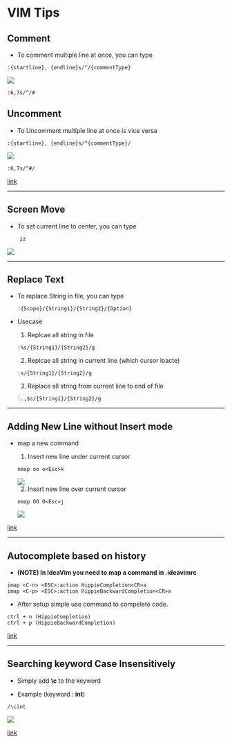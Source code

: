 # VIM Tips

## Comment

- To comment multiple line at once, you can type

```
:{startline}, {endline}s/^/{commentType}
````

<img src="./Images/CommentMultiline.gif">

```
:6,7s/^/#
```

## Uncomment

- To Uncomment multiple line at once is vice versa

```
:{startline}, {endline}s/^{commentType}/
```

<img src="./Images/UncommentMultiline.gif">

```
:6,7s/^#/
```

[link](https://www.usessionbuddy.com/post/How-To-Comment-Out-And-UnComment-Multiple-Lines-At-Once-In-Vim-Editor/)

---

## Screen Move

- To set current line to center, you can type

```
    zz
```

<img src="./Images/ScreenCenter.gif">

---

## Replace Text

- To replace String in file, you can type

    ```
    :{Scope}/{String1}/{String2}/{Option}
    ```

- Usecase
    1) Replcae all string in file

    ```
    :%s/{String1}/{String2}/g
    ```

    2) Replcae all string in current line (which cursor loacte)

    ```
    :s/{String1}/{String2}/g
    ```

    3) Replace all string from current line to end of file

    ```
    :.,$s/{String1}/{String2}/g
    ```

---

## Adding New Line without Insert mode

- map a new command

    1) Insert new line under current cursor

    ```
    nmap oo o<Esc>k
    ```

    <img src="./Images/Insert_New_Line_Under.gif">

    2) Insert new line over current cursor

    ```
    nmap OO O<Esc>j
    ```

    <img src="./Images/Insert_New_Line_Over.gif">

[link](https://stackoverflow.com/questions/16134457/insert-a-newline-without-entering-in-insert-mode-vim)

---

## Autocomplete based on history

- __(NOTE) In IdeaVim you need to map a command in .ideavimrc__

```
imap <C-n> <ESC>:action HippieCompletion<CR>a
imap <C-p> <ESC>:action HippieBackwardCompletion<CR>a
```

- After setup simple use command to compelete code.

```
ctrl + n (HippieCompletion)
ctrl + p (HippieBackwardCompletion)
```

[link](https://stackoverflow.com/questions/30149091/how-to-configure-in-ideavim-ctrl-n-and-ctrl-p-completion-from-vim)

---

## Searching keyword Case Insensitively

- Simply add __\c__ to the keyword

- Example (keyword : __int__)

```
/\cint
```

<img src="./Images/Search_CaseInsensitively.gif">

[link](https://ohgyun.com/719)
